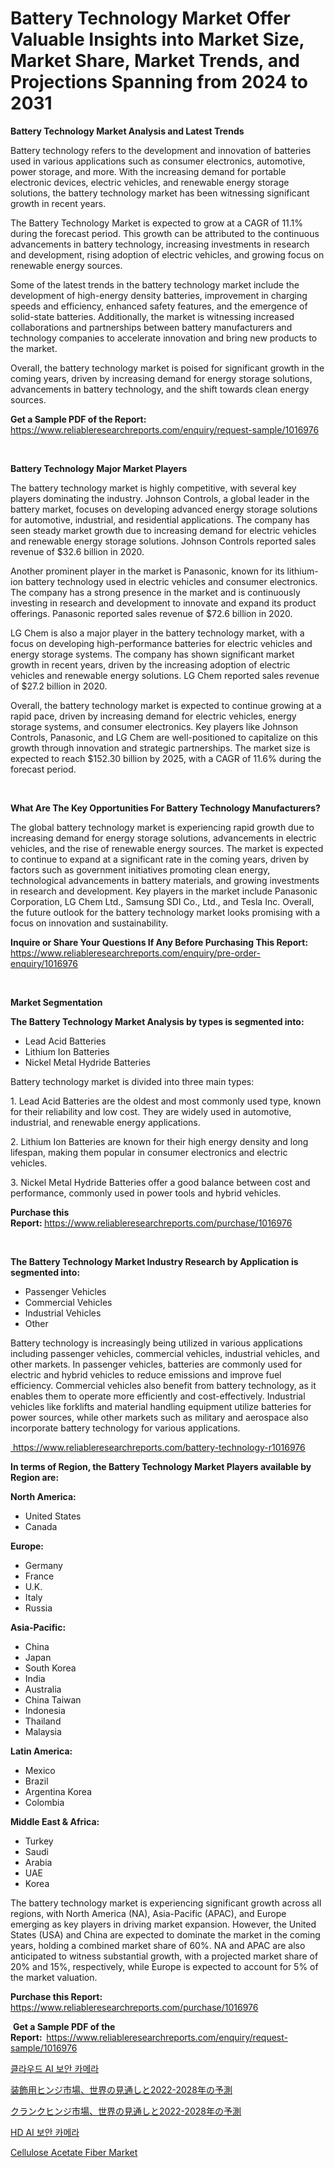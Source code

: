 <p><h1>Battery Technology Market Offer Valuable Insights into Market Size, Market Share, Market Trends, and Projections Spanning from 2024 to 2031</h1></p><p><strong>Battery Technology Market Analysis and Latest Trends</strong></p>
<p><p>Battery technology refers to the development and innovation of batteries used in various applications such as consumer electronics, automotive, power storage, and more. With the increasing demand for portable electronic devices, electric vehicles, and renewable energy storage solutions, the battery technology market has been witnessing significant growth in recent years.</p><p>The Battery Technology Market is expected to grow at a CAGR of 11.1% during the forecast period. This growth can be attributed to the continuous advancements in battery technology, increasing investments in research and development, rising adoption of electric vehicles, and growing focus on renewable energy sources.</p><p>Some of the latest trends in the battery technology market include the development of high-energy density batteries, improvement in charging speeds and efficiency, enhanced safety features, and the emergence of solid-state batteries. Additionally, the market is witnessing increased collaborations and partnerships between battery manufacturers and technology companies to accelerate innovation and bring new products to the market.</p><p>Overall, the battery technology market is poised for significant growth in the coming years, driven by increasing demand for energy storage solutions, advancements in battery technology, and the shift towards clean energy sources.</p></p>
<p><strong>Get a Sample PDF of the Report:&nbsp;</strong> <a href="https://www.reliableresearchreports.com/enquiry/request-sample/1016976">https://www.reliableresearchreports.com/enquiry/request-sample/1016976</a></p>
<p>&nbsp;</p>
<p><strong>Battery Technology Major Market Players</strong></p>
<p><p>The battery technology market is highly competitive, with several key players dominating the industry. Johnson Controls, a global leader in the battery market, focuses on developing advanced energy storage solutions for automotive, industrial, and residential applications. The company has seen steady market growth due to increasing demand for electric vehicles and renewable energy storage solutions. Johnson Controls reported sales revenue of $32.6 billion in 2020.</p><p>Another prominent player in the market is Panasonic, known for its lithium-ion battery technology used in electric vehicles and consumer electronics. The company has a strong presence in the market and is continuously investing in research and development to innovate and expand its product offerings. Panasonic reported sales revenue of $72.6 billion in 2020.</p><p>LG Chem is also a major player in the battery technology market, with a focus on developing high-performance batteries for electric vehicles and energy storage systems. The company has shown significant market growth in recent years, driven by the increasing adoption of electric vehicles and renewable energy solutions. LG Chem reported sales revenue of $27.2 billion in 2020.</p><p>Overall, the battery technology market is expected to continue growing at a rapid pace, driven by increasing demand for electric vehicles, energy storage systems, and consumer electronics. Key players like Johnson Controls, Panasonic, and LG Chem are well-positioned to capitalize on this growth through innovation and strategic partnerships. The market size is expected to reach $152.30 billion by 2025, with a CAGR of 11.6% during the forecast period.</p></p>
<p>&nbsp;</p>
<p><strong>What Are The Key Opportunities For Battery Technology Manufacturers?</strong></p>
<p><p>The global battery technology market is experiencing rapid growth due to increasing demand for energy storage solutions, advancements in electric vehicles, and the rise of renewable energy sources. The market is expected to continue to expand at a significant rate in the coming years, driven by factors such as government initiatives promoting clean energy, technological advancements in battery materials, and growing investments in research and development. Key players in the market include Panasonic Corporation, LG Chem Ltd., Samsung SDI Co., Ltd., and Tesla Inc. Overall, the future outlook for the battery technology market looks promising with a focus on innovation and sustainability.</p></p>
<p><strong>Inquire or Share Your Questions If Any Before Purchasing This Report:</strong> <a href="https://www.reliableresearchreports.com/enquiry/pre-order-enquiry/1016976">https://www.reliableresearchreports.com/enquiry/pre-order-enquiry/1016976</a></p>
<p>&nbsp;</p>
<p><strong>Market Segmentation</strong></p>
<p><strong>The Battery Technology Market Analysis by types is segmented into:</strong></p>
<p><ul><li>Lead Acid Batteries</li><li>Lithium Ion Batteries</li><li>Nickel Metal Hydride Batteries</li></ul></p>
<p><p>Battery technology market is divided into three main types: </p><p>1. Lead Acid Batteries are the oldest and most commonly used type, known for their reliability and low cost. They are widely used in automotive, industrial, and renewable energy applications.</p><p>2. Lithium Ion Batteries are known for their high energy density and long lifespan, making them popular in consumer electronics and electric vehicles.</p><p>3. Nickel Metal Hydride Batteries offer a good balance between cost and performance, commonly used in power tools and hybrid vehicles.</p></p>
<p><strong>Purchase this Report:&nbsp;</strong><a href="https://www.reliableresearchreports.com/purchase/1016976">https://www.reliableresearchreports.com/purchase/1016976</a></p>
<p>&nbsp;</p>
<p><strong>The Battery Technology Market Industry Research by Application is segmented into:</strong></p>
<p><ul><li>Passenger Vehicles</li><li>Commercial Vehicles</li><li>Industrial Vehicles</li><li>Other</li></ul></p>
<p><p>Battery technology is increasingly being utilized in various applications including passenger vehicles, commercial vehicles, industrial vehicles, and other markets. In passenger vehicles, batteries are commonly used for electric and hybrid vehicles to reduce emissions and improve fuel efficiency. Commercial vehicles also benefit from battery technology, as it enables them to operate more efficiently and cost-effectively. Industrial vehicles like forklifts and material handling equipment utilize batteries for power sources, while other markets such as military and aerospace also incorporate battery technology for various applications.</p></p>
<p><a href="https://www.reliableresearchreports.com/battery-technology-r1016976">&nbsp;https://www.reliableresearchreports.com/battery-technology-r1016976</a></p>
<p><strong>In terms of Region, the Battery Technology Market Players available by Region are:</strong></p>
<p>
    <p> <strong> North America: </strong>
        <ul>
            <li>United States</li>
            <li>Canada</li>
        </ul>
        </p> 
    <p> <strong> Europe: </strong>
        <ul>
            <li>Germany</li>
            <li>France</li>
            <li>U.K.</li>
            <li>Italy</li>
            <li>Russia</li>
        </ul>
        </p> 
    <p> <strong> Asia-Pacific: </strong>
        <ul>
            <li>China</li>
            <li>Japan</li>
            <li>South Korea</li>
            <li>India</li>
            <li>Australia</li>
            <li>China Taiwan</li>
            <li>Indonesia</li>
            <li>Thailand</li>
            <li>Malaysia</li>
        </ul>
        </p> 
    <p> <strong> Latin America: </strong>
        <ul>
            <li>Mexico</li>
            <li>Brazil</li>
            <li>Argentina Korea</li>
            <li>Colombia</li>
        </ul>
        </p> 
    <p> <strong> Middle East & Africa: </strong>
        <ul>
            <li>Turkey</li>
            <li>Saudi</li>
            <li>Arabia</li>
            <li>UAE</li>
            <li>Korea</li>
        </ul>
    </p>
    </p>
<p><p>The battery technology market is experiencing significant growth across all regions, with North America (NA), Asia-Pacific (APAC), and Europe emerging as key players in driving market expansion. However, the United States (USA) and China are expected to dominate the market in the coming years, holding a combined market share of 60%. NA and APAC are also anticipated to witness substantial growth, with a projected market share of 20% and 15%, respectively, while Europe is expected to account for 5% of the market valuation.</p></p>
<p><strong>Purchase this Report: </strong><a href="https://www.reliableresearchreports.com/purchase/1016976">https://www.reliableresearchreports.com/purchase/1016976</a></p>
<p>&nbsp;<strong>Get a Sample PDF of the Report:&nbsp;&nbsp;</strong><a href="https://www.reliableresearchreports.com/enquiry/request-sample/1016976">https://www.reliableresearchreports.com/enquiry/request-sample/1016976</a></p>
<p><strong></strong></p>
<p><p><a href="https://github.com/brendon65677/Market-Research-Report-List-1/blob/main/1284266119143.md">클라우드 AI 보안 카메라</a></p><p><a href="https://github.com/CloydAbbott2023/Market-Research-Report-List-2/blob/main/6260206130800.md">装飾用ヒンジ市場、世界の見通しと2022-2028年の予測</a></p><p><a href="https://github.com/Fatimaklein1/Market-Research-Report-List-1/blob/main/2526983130801.md">クランクヒンジ市場、世界の見通しと2022-2028年の予測</a></p><p><a href="https://github.com/OwenHamiytll568745/Market-Research-Report-List-2/blob/main/8729637119142.md">HD AI 보안 카메라</a></p><p><a href="https://github.com/lukmanduiky01/Market-Research-Report-List-1/blob/main/cellulose-acetate-fiber-market.md">Cellulose Acetate Fiber Market</a></p></p>
